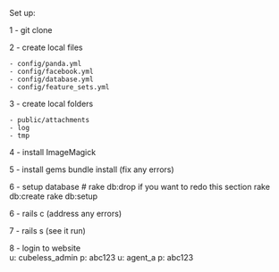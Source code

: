 Set up:

1 - git clone   

2 - create local files

    - config/panda.yml
    - config/facebook.yml
    - config/database.yml
    - config/feature_sets.yml
3 - create local folders       

    - public/attachments
    - log
    - tmp

4 - install ImageMagick

5 - install gems
    bundle install
    (fix any errors)

6 - setup database
    # rake db:drop if you want to redo this section
    rake db:create
    rake db:setup

6 - rails c
    (address any errors)

7 - rails s
    (see it run)

8 - login to website  
    u: cubeless_admin  p: abc123
    u: agent_a         p: abc123